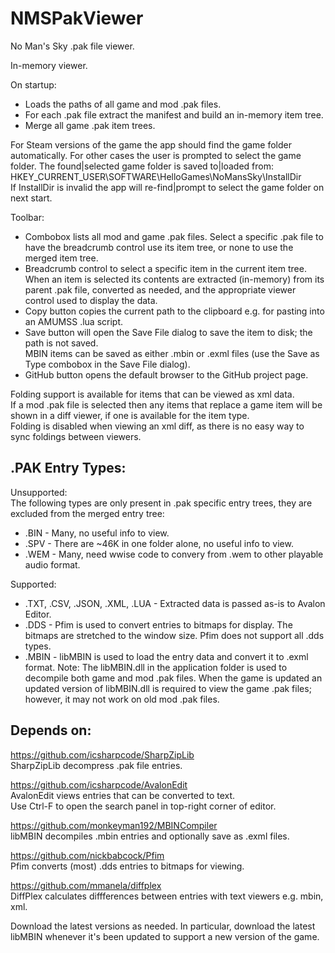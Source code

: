 # NMSPakViewer
No Man's Sky .pak file viewer.

In-memory viewer.

On startup:
- Loads the paths of all game and mod .pak files.
- For each .pak file extract the manifest and build an in-memory item tree.
- Merge all game .pak item trees.

For Steam versions of the game the app should find the game folder automatically.
For other cases the user is prompted to select the game folder.
The found|selected game folder is saved to|loaded from:</br>
HKEY_CURRENT_USER\SOFTWARE\HelloGames\NoMansSky\InstallDir</br>
If InstallDir is invalid the app will re-find|prompt to select the game folder on next start.

Toolbar:
- Combobox lists all mod and game .pak files. Select a specific .pak file to have the breadcrumb control use its item tree, or none to use the merged item tree.
- Breadcrumb control to select a specific item in the current item tree.
When an item is selected its contents are extracted (in-memory) from its parent .pak file, converted as needed, and the appropriate viewer control used to display the data.
- Copy button copies the current path to the clipboard e.g. for pasting into an AMUMSS .lua script.</br>
- Save button will open the Save File dialog to save the item to disk; the path is not saved.</br>
MBIN items can be saved as either .mbin or .exml files (use the Save as Type combobox in the Save File dialog).
- GitHub button opens the default browser to the GitHub project page.

Folding support is available for items that can be viewed as xml data.</br>
If a mod .pak file is selected then any items that replace a game item will be shown in a diff viewer, if one is available for the item type.</br>
Folding is disabled when viewing an xml diff, as there is no easy way to sync foldings between viewers.</br>

<h2>.PAK Entry Types:</h2>

Unsupported:</br>
The following types are only present in .pak specific entry trees, they are excluded from the merged entry tree:
- .BIN - Many, no useful info to view.
- .SPV - There are ~46K in one folder alone, no useful info to view.
- .WEM - Many, need wwise code to convery from .wem to other playable audio format.

Supported:
- .TXT, .CSV, .JSON, .XML, .LUA - Extracted data is passed as-is to Avalon Editor.
- .DDS - Pfim is used to convert entries to bitmaps for display.  The bitmaps are stretched to the window size.  Pfim does not support all .dds types.
- .MBIN - libMBIN is used to load the entry data and convert it to .exml format.
Note: The libMBIN.dll in the application folder is used to decompile both game and mod .pak files.
When the game is updated an updated version of libMBIN.dll is required to view the game .pak files; however, it may not work on old mod .pak files.

<h2>Depends on:</h2>

https://github.com/icsharpcode/SharpZipLib</br>
SharpZipLib decompress .pak file entries.

https://github.com/icsharpcode/AvalonEdit</br>
AvalonEdit views entries that can be converted to text.</br>
Use Ctrl-F to open the search panel in top-right corner of editor.

https://github.com/monkeyman192/MBINCompiler</br>
libMBIN decompiles .mbin entries and optionally save as .exml files.

https://github.com/nickbabcock/Pfim</br>
Pfim converts (most) .dds entries to bitmaps for viewing.

https://github.com/mmanela/diffplex</br>
DiffPlex calculates diffferences between entries with text viewers e.g. mbin, xml.

Download the latest versions as needed.  In particular, download the latest libMBIN whenever it's been updated to support a new version of the game.
